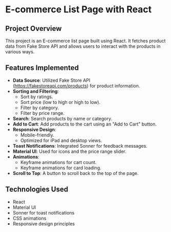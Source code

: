 # E-commerce List Page with React

## Project Overview

This project is an E-commerce list page built using React. It fetches product data from Fake Store API and allows users to interact with the products in various ways.

## Features Implemented
- **Data Source**: Utilized Fake Store API (https://fakestoreapi.com/products) for product information.
- **Sorting and Filtering**: 
  - Sort by ratings.
  - Sort price (low to high or high to low).
  - Filter by category.
  - Filter by price range.
- **Search**: Search products by name or category.
- **Add to Cart**: Add products to the cart using an "Add to Cart" button.
- **Responsive Design**: 
  - Mobile-friendly.
  - Optimized for iPad and desktop views.
- **Toast Notifications**: Integrated Sonner for feedback messages.
- **Material UI**: Used for icons and the price range slider.
- **Animations**:
  - Keyframe animations for cart count.
  - Keyframe animations for card loading.
- **Scroll to Top**: A button to scroll back to the top of the page.

## Technologies Used
- React
- Material UI
- Sonner for toast notifications
- CSS animations
- Responsive design principles